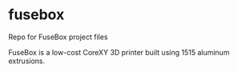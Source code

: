 # fusebox
Repo for FuseBox project files

FuseBox is a low-cost CoreXY 3D printer built using 1515 aluminum extrusions.
